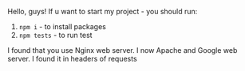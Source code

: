 Hello, guys!
If u want to start my project - you should run:

1. `npm i` - to install packages
2. `npm tests` - to run test

I found that you use Nginx web server. I now Apache and Google web server. I found it in headers of requests
